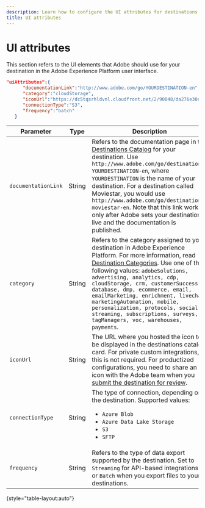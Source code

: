 ```yaml
---
description: Learn how to configure the UI attributes for destinations built with Destination SDK.
title: UI attributes
---
```


# UI attributes

This section refers to the UI elements that Adobe should use for your destination in the Adobe Experience Platform user interface.

```json
"uiAttributes":{
      "documentationLink":"http://www.adobe.com/go/YOURDESTINATION-en",
      "category":"cloudStorage",
      "iconUrl":"https://dc5tqsrhldvnl.cloudfront.net/2/90048/da276e30c730ce6cd666c8ca78360df21.png",
      "connectionType":"S3",
      "frequency":"batch"
   }
```

|Parameter | Type | Description|
|---------|----------|------|
|`documentationLink` | String | Refers to the documentation page in the [Destinations Catalog](https://experienceleague.adobe.com/docs/experience-platform/destinations/catalog/overview.html?lang=en#catalog) for your destination. Use `http://www.adobe.com/go/destinations-YOURDESTINATION-en`, where `YOURDESTINATION` is the name of your destination. For a destination called Moviestar, you would use `http://www.adobe.com/go/destinations-moviestar-en`. Note that this link works only after Adobe sets your destination live and the documentation is published. |
|`category` | String | Refers to the category assigned to your destination in Adobe Experience Platform. For more information, read [Destination Categories](https://experienceleague.adobe.com/docs/experience-platform/destinations/destination-types.html). Use one of the following values: `adobeSolutions, advertising, analytics, cdp, cloudStorage, crm, customerSuccess, database, dmp, ecommerce, email, emailMarketing, enrichment, livechat, marketingAutomation, mobile, personalization, protocols, social, streaming, subscriptions, surveys, tagManagers, voc, warehouses, payments`. |
|`iconUrl`|String|The URL where you hosted the icon to be displayed in the destinations catalog card. For private custom integrations, this is not required. For productized configurations, you need to share an icon with the Adobe team when you [submit the destination for review](/help/destinations/destination-sdk/submit-destination.md#logo).  |
|`connectionType` | String | The type of connection, depending on the destination. Supported values: <ul><li>`Azure Blob`</li><li>`Azure Data Lake Storage`</li><li>`S3`</li><li>`SFTP`</li></ul>|
|`frequency` | String | Refers to the type of data export supported by the destination. Set to `Streaming` for API-based integrations, or `Batch` when you export files to your destinations.|

{style="table-layout:auto"}